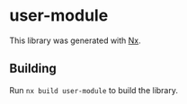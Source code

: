# user-module

This library was generated with [Nx](https://nx.dev).

## Building

Run `nx build user-module` to build the library.
